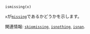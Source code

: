 ```
ismissing(x)
```

`x`が[`missing`](@ref)であるかどうかを示します。

関連情報: [`skipmissing`](@ref), [`isnothing`](@ref), [`isnan`](@ref).
